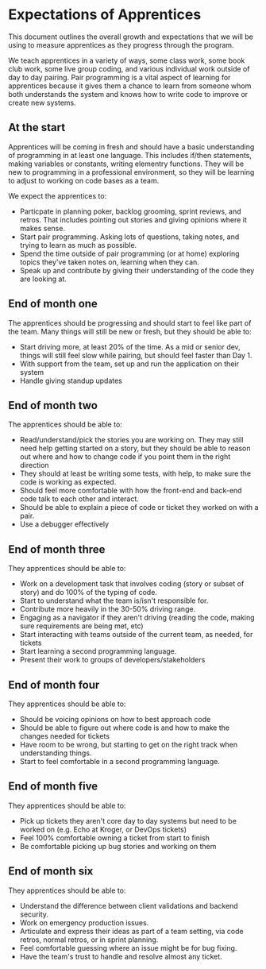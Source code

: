 # Expectations of Apprentices

This document outlines the overall growth and expectations that we will be using to measure apprentices as they progress through the program.

We teach apprentices in a variety of ways, some class work, some book club work, some live group coding, and various individual work outside of day to day pairing. Pair programming is a vital aspect of learning for apprentices because it gives them a chance to learn from someone whom both understands the system and knows how to write code to improve or create new systems.

## At the start

Apprentices will be coming in fresh and should have a basic understanding of programming in at least one language. This includes if/then statements, making variables or constants, writing elementry functions. They will be new to programming in a professional environment, so they will be learning to adjust to working on code bases as a team.

We expect the apprentices to:

* Particpate in planning poker, backlog grooming, sprint reviews, and retros. That includes pointing out stories and giving opinions where it makes sense.
* Start pair programming. Asking lots of questions, taking notes, and trying to learn as much as possible.
* Spend the time outside of pair programming (or at home) exploring topics they've taken notes on, learning when they can.
* Speak up and contribute by giving their understanding of the code they are looking at.

## End of month one

The apprentices should be progressing and should start to feel like part of the team. Many things will still be new or fresh, but they should be able to:

* Start driving more, at least 20% of the time. As a mid or senior dev, things will still feel slow while pairing, but should feel faster than Day 1.
* With support from the team, set up and run the application on their system
* Handle giving standup updates

## End of month two

The apprentices should be able to:

* Read/understand/pick the stories you are working on. They may still need help getting started on a story, but they should be able to reason out where and how to change code if you point them in the right direction
* They should at least be writing some tests, with help, to make sure the code is working as expected.
* Should feel more comfortable with how the front-end and back-end code talk to each other and interact.
* Should be able to explain a piece of code or ticket they worked on with a pair.
* Use a debugger effectively

## End of month three

They apprentices should be able to:

* Work on a development task that involves coding (story or subset of story) and do 100% of the typing of code.
* Start to understand what the team is/isn't responsible for.
* Contribute more heavily in the 30-50% driving range.
* Engaging as a navigator if they aren't driving (reading the code, making sure requirements are being met, etc)
* Start interacting with teams outside of the current team, as needed, for tickets
* Start learning a second programming language.
* Present their work to groups of developers/stakeholders

## End of month four

They apprentices should be able to:

* Should be voicing opinions on how to best approach code
* Should be able to figure out where code is and how to make the changes needed for tickets
* Have room to be wrong, but starting to get on the right track when understanding things.
* Start to feel comfortable in a second programming language.

## End of month five

They apprentices should be able to:

* Pick up tickets they aren't core day to day systems but need to be worked on (e.g. Echo at Kroger, or DevOps tickets)
* Feel 100% comfortable owning a ticket from start to finish
* Be comfortable picking up bug stories and working on them

## End of month six

They apprentices should be able to:

* Understand the difference between client validations and backend security.
* Work on emergency production issues.
* Articulate and express their ideas as part of a team setting, via code retros, normal retros, or in sprint planning.
* Feel comfortable guessing where an issue might be for bug fixing.
* Have the team's trust to handle and resolve almost any ticket.
